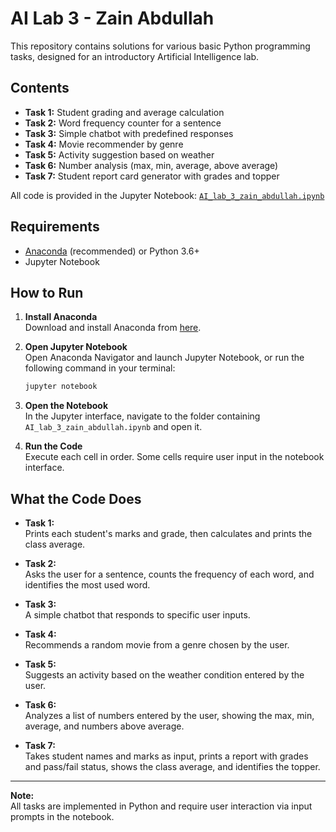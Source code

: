 # AI Lab 3 - Zain Abdullah

This repository contains solutions for various basic Python programming tasks, designed for an introductory Artificial Intelligence lab.

## Contents

- **Task 1:** Student grading and average calculation
- **Task 2:** Word frequency counter for a sentence
- **Task 3:** Simple chatbot with predefined responses
- **Task 4:** Movie recommender by genre
- **Task 5:** Activity suggestion based on weather
- **Task 6:** Number analysis (max, min, average, above average)
- **Task 7:** Student report card generator with grades and topper

All code is provided in the Jupyter Notebook: [`AI_lab_3_zain_abdullah.ipynb`](AI_lab_3_zain_abdullah.ipynb)

## Requirements

- [Anaconda](https://www.anaconda.com/products/distribution) (recommended) or Python 3.6+
- Jupyter Notebook

## How to Run

1. **Install Anaconda**  
   Download and install Anaconda from [here](https://www.anaconda.com/products/distribution).

2. **Open Jupyter Notebook**  
   Open Anaconda Navigator and launch Jupyter Notebook, or run the following command in your terminal:
   ```sh
   jupyter notebook
   ```

3. **Open the Notebook**  
   In the Jupyter interface, navigate to the folder containing `AI_lab_3_zain_abdullah.ipynb` and open it.

4. **Run the Code**  
   Execute each cell in order. Some cells require user input in the notebook interface.

## What the Code Does

- **Task 1:**  
  Prints each student's marks and grade, then calculates and prints the class average.

- **Task 2:**  
  Asks the user for a sentence, counts the frequency of each word, and identifies the most used word.

- **Task 3:**  
  A simple chatbot that responds to specific user inputs.

- **Task 4:**  
  Recommends a random movie from a genre chosen by the user.

- **Task 5:**  
  Suggests an activity based on the weather condition entered by the user.

- **Task 6:**  
  Analyzes a list of numbers entered by the user, showing the max, min, average, and numbers above average.

- **Task 7:**  
  Takes student names and marks as input, prints a report with grades and pass/fail status, shows the class average, and identifies the topper.

---

**Note:**  
All tasks are implemented in Python and require user interaction via input prompts in the notebook.
